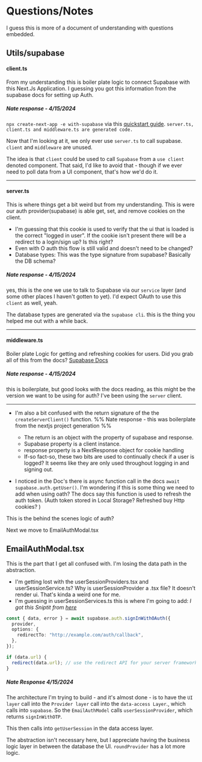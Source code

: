 # Questions/Notes

I guess this is more of a document of understanding with questions embedded.

## Utils/supabase

#### client.ts

From my understanding this is boiler plate logic to connect Supabase with this Next.Js Application. I guessing you got this information from the supabase docs for setting up Auth.

##### Nate response - 4/15/2024

`npx create-next-app -e with-supabase` via this [quickstart guide](https://supabase.com/docs/guides/getting-started/quickstarts/nextjs). `server.ts, client.ts and middleware.ts are generated code.`

Now that I'm looking at it, we only ever use `server.ts` to call supabase. `client` and `middleware` are unused.

The idea is that `client` could be used to call `Supabase` from a `use client` denoted component. That said, I'd like to avoid that - though if we ever need to poll data from a UI component, that's how we'd do it.

---

#### server.ts

This is where things get a bit weird but from my understanding. This is were our auth provider(supabase) is able get, set, and remove cookies on the client.

- I'm guessing that this cookie is used to verify that the ui that is loaded is the correct "logged in user". If the cookie isn't present there will be a redirect to a login/sign up? Is this right?
- Even with O auth this flow is still valid and doesn't need to be changed?
- Database types: This was the type signature from supabase? Basically the DB schema?

##### Nate response - 4/15/2024

yes, this is the one we use to talk to Supabase via our `service` layer (and some other places I haven't gotten to yet). I'd expect OAuth to use this `client` as well, yeah.

The database types are generated via the `supabase cli`. this is the thing you helped me out with a while back.

---

#### middleware.ts

Boiler plate Logic for getting and refreshing cookies for users. Did you grab all of this from the docs?
[Supabase Docs](https://supabase.com/docs/guides/auth/server-side/nextjs?router=app)

##### Nate response - 4/15/2024

this is boilerplate, but good looks with the docs reading, as this might be the version we want to be using for auth? I've been using the `server` client.

---

- I'm also a bit confused with the return signature of the the `createServerClient()` function.
  %% Nate response - this was boilerplate from the nextjs project generation %%

  - The return is an object with the property of supabase and response.
  - Supabase property is a client instance.
  - response property is a NextResponse object for cookie handling
  - If-so fact-so, these two bits are used to continually check if a user is logged? It seems like they are only used throughout logging in and signing out.

- I noticed in the Doc's there is async function call in the docs `await supabase.auth.getUser()`. I'm wondering if this is some thing we need to add when using oath? The docs say this function is used to refresh the auth token. (Auth token stored in Local Storage? Refreshed buy Http cookies? )

This is the behind the scenes logic of auth?

Next we move to EmailAuthModal.tsx

## EmailAuthModal.tsx

This is the part that I get all confused with. I'm losing the data path in the abstraction.

- I'm getting lost with the userSessionProviders.tsx and userSessionService.ts?
  Why is userSessionProvider a .tsx file? It doesn't render ui. That's kinda a weird one for me.
- I'm guessing in userSessionServices.ts this is where I'm going to add:
  _I got this Sniptit from [here](https://supabase.com/docs/guides/auth/server-side/oauth-with-pkce-flow-for-ssr)_

```ts
const { data, error } = await supabase.auth.signInWithOAuth({
  provider,
  options: {
    redirectTo: "http://example.com/auth/callback",
  },
});

if (data.url) {
  redirect(data.url); // use the redirect API for your server framework
}
```

##### Nate Response 4/15/2024

The architecture I'm trying to build - and it's almost done - is to have the `UI layer` call into the `Provider layer` call into the `data-access Layer`., which calls into `supabase`.
So the `EmailAuthModel` calls `userSessionProvider`, which returns `signInWithOTP`.

This then calls into `getUserSession` in the data access layer.

The abstraction isn't necessary here, but I appreciate having the business logic layer in between the database the UI. `roundProvider` has a lot more logic.

